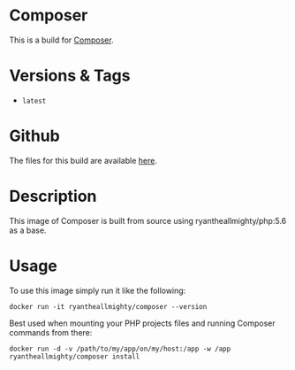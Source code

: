 # Composer
This is a build for [Composer](https://getcomposer.org/).

# Versions & Tags
- `latest`

# Github
The files for this build are available [here](https://github.com/RyanTheAllmighty/Dockerfiles/tree/master/composer).

# Description
This image of Composer is built from source using ryantheallmighty/php:5.6 as a base.

# Usage
To use this image simply run it like the following:

```
docker run -it ryantheallmighty/composer --version
```

Best used when mounting your PHP projects files and running Composer commands from there:

```
docker run -d -v /path/to/my/app/on/my/host:/app -w /app  ryantheallmighty/composer install
```